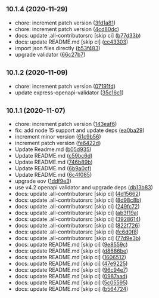 ## <small>10.1.4 (2020-11-29)</small>

* chore: increment patch version ([3fd1a81](https://github.com/cdimascio/generator-express-no-stress-typescript/commit/3fd1a81))
* chore: increment patch version ([4cd80dc](https://github.com/cdimascio/generator-express-no-stress-typescript/commit/4cd80dc))
* docs: update .all-contributorsrc [skip ci] ([b77d33b](https://github.com/cdimascio/generator-express-no-stress-typescript/commit/b77d33b))
* docs: update README.md [skip ci] ([cc43303](https://github.com/cdimascio/generator-express-no-stress-typescript/commit/cc43303))
* import json files directly ([b53f483](https://github.com/cdimascio/generator-express-no-stress-typescript/commit/b53f483))
* upgrade validator ([66c27b7](https://github.com/cdimascio/generator-express-no-stress-typescript/commit/66c27b7))



## <small>10.1.2 (2020-11-09)</small>

* chore: increment patch version ([07191fd](https://github.com/cdimascio/generator-express-no-stress-typescript/commit/07191fd))
* update express-openapi-validator ([35c16c1](https://github.com/cdimascio/generator-express-no-stress-typescript/commit/35c16c1))



## <small>10.1.1 (2020-11-07)</small>

* chore: increment patch version ([143eaf6](https://github.com/cdimascio/generator-express-no-stress-typescript/commit/143eaf6))
* fix: add node 15 support and update deps ([ea0ba29](https://github.com/cdimascio/generator-express-no-stress-typescript/commit/ea0ba29))
* increment minor version ([61c9b56](https://github.com/cdimascio/generator-express-no-stress-typescript/commit/61c9b56))
* increment patch version ([fe6422d](https://github.com/cdimascio/generator-express-no-stress-typescript/commit/fe6422d))
* Update Readme.md ([b05d935](https://github.com/cdimascio/generator-express-no-stress-typescript/commit/b05d935))
* Update README.md ([c59bc6d](https://github.com/cdimascio/generator-express-no-stress-typescript/commit/c59bc6d))
* Update README.md ([746b89b](https://github.com/cdimascio/generator-express-no-stress-typescript/commit/746b89b))
* Update README.md ([6b9a0cf](https://github.com/cdimascio/generator-express-no-stress-typescript/commit/6b9a0cf))
* Update README.md ([6c4f085](https://github.com/cdimascio/generator-express-no-stress-typescript/commit/6c4f085))
* upgrade eov ([1ddf9e3](https://github.com/cdimascio/generator-express-no-stress-typescript/commit/1ddf9e3))
* use v4.2 openapi validator and upgrade deps ([db13b83](https://github.com/cdimascio/generator-express-no-stress-typescript/commit/db13b83))
* docs: update .all-contributorsrc [skip ci] ([4d15662](https://github.com/cdimascio/generator-express-no-stress-typescript/commit/4d15662))
* docs: update .all-contributorsrc [skip ci] ([8d98c8b](https://github.com/cdimascio/generator-express-no-stress-typescript/commit/8d98c8b))
* docs: update .all-contributorsrc [skip ci] ([249fc72](https://github.com/cdimascio/generator-express-no-stress-typescript/commit/249fc72))
* docs: update .all-contributorsrc [skip ci] ([ab3f19a](https://github.com/cdimascio/generator-express-no-stress-typescript/commit/ab3f19a))
* docs: update .all-contributorsrc [skip ci] ([3928614](https://github.com/cdimascio/generator-express-no-stress-typescript/commit/3928614))
* docs: update .all-contributorsrc [skip ci] ([822f726](https://github.com/cdimascio/generator-express-no-stress-typescript/commit/822f726))
* docs: update .all-contributorsrc [skip ci] ([fc6d0f8](https://github.com/cdimascio/generator-express-no-stress-typescript/commit/fc6d0f8))
* docs: update .all-contributorsrc [skip ci] ([77d9e3b](https://github.com/cdimascio/generator-express-no-stress-typescript/commit/77d9e3b))
* docs: update README.md [skip ci] ([9e8559c](https://github.com/cdimascio/generator-express-no-stress-typescript/commit/9e8559c))
* docs: update README.md [skip ci] ([d8686be](https://github.com/cdimascio/generator-express-no-stress-typescript/commit/d8686be))
* docs: update README.md [skip ci] ([1606512](https://github.com/cdimascio/generator-express-no-stress-typescript/commit/1606512))
* docs: update README.md [skip ci] ([47e9225](https://github.com/cdimascio/generator-express-no-stress-typescript/commit/47e9225))
* docs: update README.md [skip ci] ([96c94e7](https://github.com/cdimascio/generator-express-no-stress-typescript/commit/96c94e7))
* docs: update README.md [skip ci] ([0987aad](https://github.com/cdimascio/generator-express-no-stress-typescript/commit/0987aad))
* docs: update README.md [skip ci] ([5c05595](https://github.com/cdimascio/generator-express-no-stress-typescript/commit/5c05595))
* docs: update README.md [skip ci] ([b564724](https://github.com/cdimascio/generator-express-no-stress-typescript/commit/b564724))



